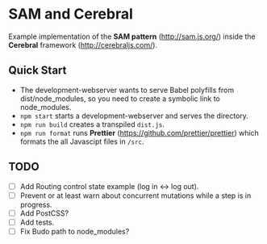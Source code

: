 # SAM and Cerebral
Example implementation of the **SAM pattern** (http://sam.js.org/) inside the **Cerebral** framework (http://cerebraljs.com/).

## Quick Start
- The development-webserver wants to serve Babel polyfills from dist/node_modules, so you need to create a symbolic link to node_modules.
- `npm start` starts a development-webserver and serves the directory.
- `npm run build` creates a transpiled `dist.js`.
- `npm run format` runs **Prettier** (https://github.com/prettier/prettier) which formats the all Javascipt files in `/src`.

## TODO
- [ ] Add Routing control state example (log in <-> log out).
- [ ] Prevent or at least warn about concurrent mutations while a step is in progress.
- [ ] Add PostCSS?
- [ ] Add tests.
- [ ] Fix Budo path to node_modules?
